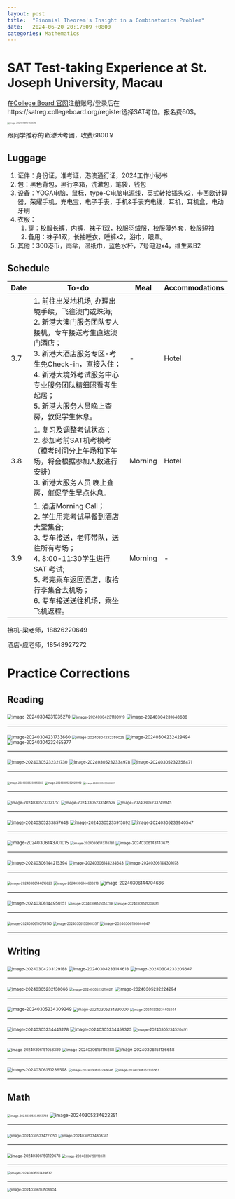 ```yaml
---
layout: post
title:  "Binomial Theorem's Insight in a Combinatorics Problem"
date:   2024-06-20 20:17:09 +0800
categories: Mathematics
---
```


# SAT Test-taking Experience at St. Joseph University, Macau

在[College Board 官网](https://www.collegeboard.org/)注册账号/登录后在https://satreg.collegeboard.org/register选择SAT考位。报名费60$。

<img src="C:\Users\yangy\AppData\Roaming\Typora\typora-user-images\image-20240419134503719.png" alt="image-20240419134503719" style="zoom:33%;" />

跟同学推荐的*新港大*考团，收费6800￥

## Luggage

1. 证件：身份证，准考证，港澳通行证，2024工作小秘书
2. 包：黑色背包，黑行李箱，洗漱包，笔袋，钱包
3. 设备：YOGA电脑，鼠标，type-C电脑电源线，英式转接插头x2，卡西欧计算器，荣耀手机，充电宝，电子手表，手机&手表充电线，耳机，耳机盒，电动牙刷
4. 衣服：
   1. 穿：校服长裤，内裤，袜子1双，校服羽绒服，校服薄外套，校服短袖
   2. 备用：袜子1双，长袖睡衣，睡裤x2，浴巾，眼罩。
5. 其他：300港币，雨伞，湿纸巾，蓝色水杯，7号电池x4，维生素B2

## Schedule

| Date | To-do                                                        | Meal    | Accommodations |
| ---- | ------------------------------------------------------------ | ------- | -------------- |
| 3.7  | 1. 前往出发地机场, 办理出境⼿续，飞往澳门或珠海; <br />2. 新港大澳门服务团队专人接机，专车接送考生直达澳门酒店；<br/>3. 新港大酒店服务专区-考生免Check-in，直接⼊住；<br/>4. 新港大境外考试服务中心专业服务团队精细照看考⽣起居；<br/>5. 新港大服务人员晚上查房，敦促学⽣休息。 | -       | Hotel          |
| 3.8  | 1. 复习及调整考试状态；<br/>2. 参加考前SAT机考模考（模考时间分上午场和下午场，将会根据参加人数进行安排）<br/>3. 新港大服务人员 晚上查房，催促学生早点休息。 | Morning | Hotel          |
| 3.9  | 1. 酒店Morning Call；<br/>2. 学生用完考试早餐到酒店大堂集合;<br/>3. 专车接送，老师带队，送往所有考场；<br/>4. 8:00-11:30学生进行 SAT 考试;<br/>5. 考完乘车返回酒店，收拾行李集合去机场；<br/>6. 专车接送送往机场，乘坐飞机返程。 | Morning | -              |

接机-梁老师，18826220649

酒店-应老师，18548927272

# Practice Corrections

## Reading

<img src="C:\Users\yangy\AppData\Roaming\Typora\typora-user-images\image-20240304231035270.png" alt="image-20240304231035270" style="zoom:70%;" />

<img src="C:\Users\yangy\AppData\Roaming\Typora\typora-user-images\image-20240304231130919.png" alt="image-20240304231130919" style="zoom:60%;" />

<img src="C:\Users\yangy\AppData\Roaming\Typora\typora-user-images\image-20240304231648688.png" alt="image-20240304231648688" style="zoom:67%;" />

---

<img src="C:\Users\yangy\AppData\Roaming\Typora\typora-user-images\image-20240304231733660.png" alt="image-20240304231733660" style="zoom:70%;" />

<img src="C:\Users\yangy\AppData\Roaming\Typora\typora-user-images\image-20240304232359025.png" alt="image-20240304232359025" style="zoom:57%;" />

<img src="C:\Users\yangy\AppData\Roaming\Typora\typora-user-images\image-20240304232429494.png" alt="image-20240304232429494" style="zoom:70%;" />

<img src="C:\Users\yangy\AppData\Roaming\Typora\typora-user-images\image-20240304232455977.png" alt="image-20240304232455977" style="zoom:70%;" />

---

<img src="C:\Users\yangy\AppData\Roaming\Typora\typora-user-images\image-20240305232321730.png" alt="image-20240305232321730" style="zoom:67%;" />

<img src="C:\Users\yangy\AppData\Roaming\Typora\typora-user-images\image-20240305232334978.png" alt="image-20240305232334978" style="zoom:67%;" />

<img src="C:\Users\yangy\AppData\Roaming\Typora\typora-user-images\image-20240305232358471.png" alt="image-20240305232358471" style="zoom:67%;" />

---

<img src="C:\Users\yangy\AppData\Roaming\Typora\typora-user-images\image-20240305232851383.png" alt="image-20240305232851383" style="zoom:40%;" />

<img src="C:\Users\yangy\AppData\Roaming\Typora\typora-user-images\image-20240305232929992.png" alt="image-20240305232929992" style="zoom:40%;" />

<img src="C:\Users\yangy\AppData\Roaming\Typora\typora-user-images\image-20240305233026601.png" alt="image-20240305233026601" style="zoom:35%;" />

---

<img src="C:\Users\yangy\AppData\Roaming\Typora\typora-user-images\image-20240305233121751.png" alt="image-20240305233121751" style="zoom:60%;" />

<img src="C:\Users\yangy\AppData\Roaming\Typora\typora-user-images\image-20240305233146529.png" alt="image-20240305233146529" style="zoom:60%;" />

<img src="C:\Users\yangy\AppData\Roaming\Typora\typora-user-images\image-20240305233749945.png" alt="image-20240305233749945" style="zoom:60%;" />

---

<img src="C:\Users\yangy\AppData\Roaming\Typora\typora-user-images\image-20240305233857648.png" alt="image-20240305233857648" style="zoom:67%;" />

<img src="C:\Users\yangy\AppData\Roaming\Typora\typora-user-images\image-20240305233915892.png" alt="image-20240305233915892" style="zoom:67%;" />

<img src="C:\Users\yangy\AppData\Roaming\Typora\typora-user-images\image-20240305233940547.png" alt="image-20240305233940547" style="zoom:67%;" />

---

<img src="C:\Users\yangy\AppData\Roaming\Typora\typora-user-images\image-20240306143701015.png" alt="image-20240306143701015" style="zoom:70%;" />

<img src="C:\Users\yangy\AppData\Roaming\Typora\typora-user-images\image-20240306143718781.png" alt="image-20240306143718781" style="zoom:50%;" />

<img src="C:\Users\yangy\AppData\Roaming\Typora\typora-user-images\image-20240306143743675.png" alt="image-20240306143743675" style="zoom:60%;" />

---

<img src="C:\Users\yangy\AppData\Roaming\Typora\typora-user-images\image-20240306144215394.png" alt="image-20240306144215394" style="zoom:67%;" />

<img src="C:\Users\yangy\AppData\Roaming\Typora\typora-user-images\image-20240306144234643.png" alt="image-20240306144234643" style="zoom:60%;" />

<img src="C:\Users\yangy\AppData\Roaming\Typora\typora-user-images\image-20240306144301078.png" alt="image-20240306144301078" style="zoom:60%;" />

---

<img src="C:\Users\yangy\AppData\Roaming\Typora\typora-user-images\image-20240306144616623.png" alt="image-20240306144616623" style="zoom:50%;" />

<img src="C:\Users\yangy\AppData\Roaming\Typora\typora-user-images\image-20240306144633218.png" alt="image-20240306144633218" style="zoom:50%;" />

<img src="C:\Users\yangy\AppData\Roaming\Typora\typora-user-images\image-20240306144704636.png" alt="image-20240306144704636" style="zoom:70%;" />

---

<img src="C:\Users\yangy\AppData\Roaming\Typora\typora-user-images\image-20240306144950151.png" alt="image-20240306144950151" style="zoom:67%;" />

<img src="C:\Users\yangy\AppData\Roaming\Typora\typora-user-images\image-20240306145014739.png" alt="image-20240306145014739" style="zoom:50%;" />

<img src="C:\Users\yangy\AppData\Roaming\Typora\typora-user-images\image-20240306145209781.png" alt="image-20240306145209781" style="zoom:50%;" />

---

<img src="C:\Users\yangy\AppData\Roaming\Typora\typora-user-images\image-20240306150753140.png" alt="image-20240306150753140" style="zoom:50%;" />

<img src="C:\Users\yangy\AppData\Roaming\Typora\typora-user-images\image-20240306150808357.png" alt="image-20240306150808357" style="zoom:50%;" />

<img src="C:\Users\yangy\AppData\Roaming\Typora\typora-user-images\image-20240306150844647.png" alt="image-20240306150844647" style="zoom:55%;" />

---

## Writing

<img src="C:\Users\yangy\AppData\Roaming\Typora\typora-user-images\image-20240304233129188.png" alt="image-20240304233129188" style="zoom:67%;" />

<img src="C:\Users\yangy\AppData\Roaming\Typora\typora-user-images\image-20240304233144613.png" alt="image-20240304233144613" style="zoom:67%;" />

<img src="C:\Users\yangy\AppData\Roaming\Typora\typora-user-images\image-20240304233205647.png" alt="image-20240304233205647" style="zoom:67%;" />

---

<img src="C:\Users\yangy\AppData\Roaming\Typora\typora-user-images\image-20240305232138066.png" alt="image-20240305232138066" style="zoom:67%;" />

<img src="C:\Users\yangy\AppData\Roaming\Typora\typora-user-images\image-20240305232156211.png" alt="image-20240305232156211" style="zoom:50%;" />

<img src="C:\Users\yangy\AppData\Roaming\Typora\typora-user-images\image-20240305232224294.png" alt="image-20240305232224294" style="zoom:67%;" />

---

<img src="C:\Users\yangy\AppData\Roaming\Typora\typora-user-images\image-20240305234309249.png" alt="image-20240305234309249" style="zoom:70%;" />

<img src="C:\Users\yangy\AppData\Roaming\Typora\typora-user-images\image-20240305234330000.png" alt="image-20240305234330000" style="zoom:60%;" />

<img src="C:\Users\yangy\AppData\Roaming\Typora\typora-user-images\image-20240305234405244.png" alt="image-20240305234405244" style="zoom:50%;" />

---

<img src="C:\Users\yangy\AppData\Roaming\Typora\typora-user-images\image-20240305234443278.png" alt="image-20240305234443278" style="zoom:67%;" />

<img src="C:\Users\yangy\AppData\Roaming\Typora\typora-user-images\image-20240305234458325.png" alt="image-20240305234458325" style="zoom:67%;" />

<img src="C:\Users\yangy\AppData\Roaming\Typora\typora-user-images\image-20240305234520491.png" alt="image-20240305234520491" style="zoom:60%;" />

---

<img src="C:\Users\yangy\AppData\Roaming\Typora\typora-user-images\image-20240306151058389.png" alt="image-20240306151058389" style="zoom:60%;" />

<img src="C:\Users\yangy\AppData\Roaming\Typora\typora-user-images\image-20240306151116288.png" alt="image-20240306151116288" style="zoom:60%;" />

<img src="C:\Users\yangy\AppData\Roaming\Typora\typora-user-images\image-20240306151136658.png" alt="image-20240306151136658" style="zoom:67%;" />

---

<img src="C:\Users\yangy\AppData\Roaming\Typora\typora-user-images\image-20240306151236598.png" alt="image-20240306151236598" style="zoom:67%;" />

<img src="C:\Users\yangy\AppData\Roaming\Typora\typora-user-images\image-20240306151248646.png" alt="image-20240306151248646" style="zoom:50%;" />

<img src="C:\Users\yangy\AppData\Roaming\Typora\typora-user-images\image-20240306151305563.png" alt="image-20240306151305563" style="zoom:50%;" />

---

## Math

<img src="C:\Users\yangy\AppData\Roaming\Typora\typora-user-images\image-20240305234557749.png" alt="image-20240305234557749" style="zoom:45%;" />

<img src="C:\Users\yangy\AppData\Roaming\Typora\typora-user-images\image-20240305234622251.png" alt="image-20240305234622251" style="zoom:75%;" />

---

<img src="C:\Users\yangy\AppData\Roaming\Typora\typora-user-images\image-20240305234721050.png" alt="image-20240305234721050" style="zoom:55%;" />

<img src="C:\Users\yangy\AppData\Roaming\Typora\typora-user-images\image-20240305234808381.png" alt="image-20240305234808381" style="zoom:55%;" />

---

<img src="C:\Users\yangy\AppData\Roaming\Typora\typora-user-images\image-20240306150129678.png" alt="image-20240306150129678" style="zoom:60%;" />

<img src="C:\Users\yangy\AppData\Roaming\Typora\typora-user-images\image-20240306150112871.png" alt="image-20240306150112871" style="zoom:50%;" />

---

<img src="C:\Users\yangy\AppData\Roaming\Typora\typora-user-images\image-20240306151439837.png" alt="image-20240306151439837" style="zoom:50%;" />

---

<img src="C:\Users\yangy\AppData\Roaming\Typora\typora-user-images\image-20240306151506904.png" alt="image-20240306151506904" style="zoom:55%;" />
